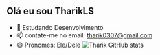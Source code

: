 ## Olá eu sou TharikLS
- 🌱 Estudando Desenvolvimento 
- 📫 contate-me no email: tharik0307@gmail.com
- 😄 Pronomes: Ele/Dele
  ![Tharik GitHub stats](https://github-readme-stats.vercel.app/api?username=tharikls&show_icons=true&theme=radical)

